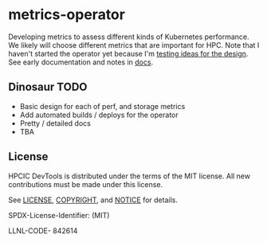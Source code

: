 # metrics-operator

Developing metrics to assess different kinds of Kubernetes performance.
We likely will choose different metrics that are important for HPC.
Note that I haven't started the operator yet because I'm [testing ideas for the design](hack/test).
See early documentation and notes in [docs](docs).

## Dinosaur TODO

- Basic design for each of perf, and storage metrics
- Add automated builds / deploys for the operator
- Pretty / detailed docs
- TBA

## License

HPCIC DevTools is distributed under the terms of the MIT license.
All new contributions must be made under this license.

See [LICENSE](https://github.com/converged-computing/cloud-select/blob/main/LICENSE),
[COPYRIGHT](https://github.com/converged-computing/cloud-select/blob/main/COPYRIGHT), and
[NOTICE](https://github.com/converged-computing/cloud-select/blob/main/NOTICE) for details.

SPDX-License-Identifier: (MIT)

LLNL-CODE- 842614
